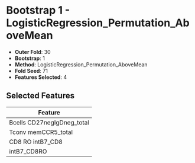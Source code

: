 # Bootstrap 1 - LogisticRegression_Permutation_AboveMean

- **Outer Fold**: 30
- **Bootstrap**: 1
- **Method**: LogisticRegression_Permutation_AboveMean
- **Fold Seed**: 71
- **Features Selected**: 4

## Selected Features

| Feature |
|---------|
| Bcells CD27negIgDneg_total |
| Tconv memCCR5_total |
| CD8 RO intB7_CD8 |
| intB7_CD8RO |

